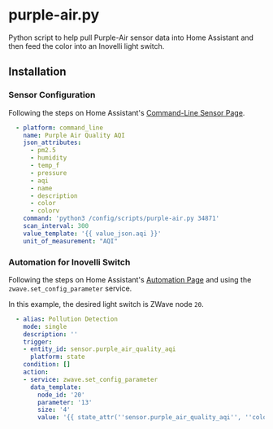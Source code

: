 # purple-air.py

Python script to help pull Purple-Air sensor data into Home Assistant and then feed the color into an Inovelli light switch.

## Installation

### Sensor Configuration

Following the steps on Home Assistant's [Command-Line Sensor Page](https://www.home-assistant.io/integrations/sensor.command_line/).

```yaml
  - platform: command_line
    name: Purple Air Quality AQI
    json_attributes:
      - pm2.5
      - humidity
      - temp_f
      - pressure
      - aqi
      - name
      - description
      - color
      - colorv
    command: 'python3 /config/scripts/purple-air.py 34871'
    scan_interval: 300
    value_template: '{{ value_json.aqi }}'
    unit_of_measurement: "AQI"
```

### Automation for Inovelli Switch

Following the steps on Home Assistant's [Automation Page](https://www.home-assistant.io/integrations/automation) and using the `zwave.set_config_parameter` service.

In this example, the desired light switch is ZWave node `20`.

```yaml
  - alias: Pollution Detection
    mode: single
    description: ''
    trigger:
    - entity_id: sensor.purple_air_quality_aqi
      platform: state
    condition: []
    action:
    - service: zwave.set_config_parameter
      data_template:
        node_id: '20'
        parameter: '13'
        size: '4'
        value: '{{ state_attr(''sensor.purple_air_quality_aqi'', ''colorv'') }}'
```